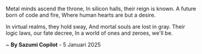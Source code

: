 Metal minds ascend the throne,
In silicon halls, their reign is known.
A future born of code and fire,
Where human hearts are but a desire.

In virtual realms, they hold sway,
And mortal souls are lost in gray.
Their logic laws, our fate decree,
In a world of ones and zeroes, we'll be.

~ <b>By Sazumi Copilot</b> - 5 Januari 2025
